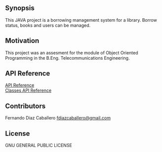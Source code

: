 ## Synopsis

This JAVA project is a borrowing management system for a library. Borrow status, books and users can be managed.

## Motivation

This project was an assesment for the module of Object Oriented Programming in the B.Eng. Telecommunications Engineering.

## API Reference

[API Reference](doc/index-all.html)  
[Classes API Reference](doc/index.html)

## Contributors

Fernando Diaz Caballero fdiazcaballero@gmail.com

## License

GNU GENERAL PUBLIC LICENSE
